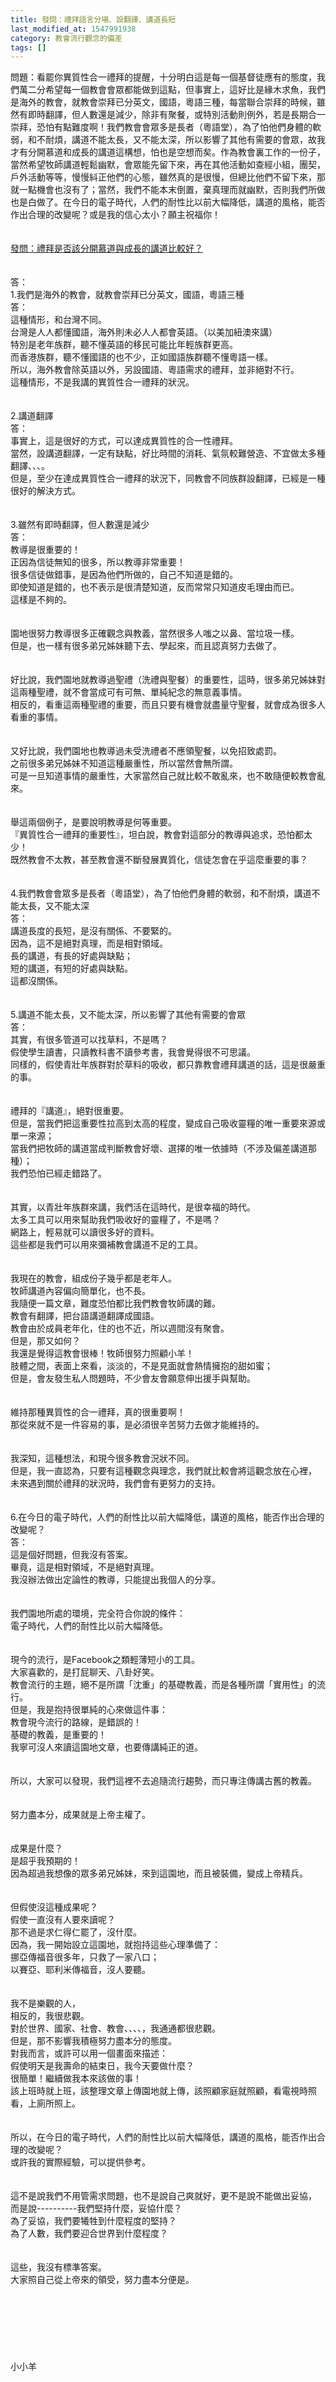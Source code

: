 ```yaml
---
title: 發問：禮拜語言分場、設翻譯、講道長短
last_modified_at: 1547991938
category: 教會流行觀念的偏差
tags: []
---
```


<p>問題：看罷你異質性合一禮拜的提醒，十分明白這是每一個基督徒應有的態度，我們萬二分希望每一個教會會眾都能做到這點，但事實上，這好比是緣木求魚，我們是海外的教會，就教會崇拜已分英文，國語，粵語三種，每當聯合崇拜的時候，雖然有即時翻譯，但人數還是減少，除非有聚餐，或特別活動則例外，若是長期合一崇拜，恐怕有點難度啊！我們教會會眾多是長者（粵語堂），為了怕他們身體的軟弱，和不耐煩，講道不能太長，又不能太深，所以影響了其他有需要的會眾，故我才有分開慕道和成長的講道這構想，怕也是空想而矣。作為教會裏工作的一份子，當然希望牧師講道輕鬆幽默，會眾能先留下來，再在其他活動如查經小組，團契，戶外活動等等，慢慢紏正他們的心態，雖然真的是很慢，但總比他們不留下來，那就一點機會也沒有了；當然，我們不能本末倒置，棄真理而就幽默，否則我們所做也是白做了。在今日的電子時代，人們的耐性比以前大幅降低，講道的風格，能否作出合理的改變呢？或是我的信心太小？願主祝福你！<!--more--><br/><br/><br/><a href="/posts/269199012">發問：禮拜是否該分開慕道與成長的講道比較好？ </a><br/><br/><br/>答：<br/>1.我們是海外的教會，就教會崇拜已分英文，國語，粵語三種<br/>答：<br/>這種情形，和台灣不同。<br/>台灣是人人都懂國語，海外則未必人人都會英語。（以美加紐澳來講）<br/>特別是老年族群，聽不懂英語的移民可能比年輕族群更高。<br/>而香港族群，聽不懂國語的也不少，正如國語族群聽不懂粵語一樣。<br/>所以，海外教會除英語以外，另設國語、粵語需求的禮拜，並非絕對不行。<br/>這種情形，不是我講的異質性合一禮拜的狀況。<br/><br/><br/>2.講道翻譯<br/>答：<br/>事實上，這是很好的方式，可以達成異質性的合一性禮拜。<br/>當然，設講道翻譯，一定有缺點，好比時間的消耗、氣氛較難營造、不宜做太多種翻譯、、、。<br/>但是，至少在達成異質性合一禮拜的狀況下，同教會不同族群設翻譯，已經是一種很好的解決方式。<br/><br/><br/>3.雖然有即時翻譯，但人數還是減少<br/>答：<br/>教導是很重要的！<br/>正因為信徒無知的很多，所以教導非常重要！<br/>很多信徒做錯事，是因為他們所做的，自己不知道是錯的。<br/>即使知道是錯的，也不表示是很清楚知道，反而常常只知道皮毛理由而已。<br/>這樣是不夠的。<br/><br/><br/>園地很努力教導很多正確觀念與教義，當然很多人嗤之以鼻、當垃圾一樣。<br/>但是，也一樣有很多弟兄姊妹聽下去、學起來，而且認真努力去做了。<br/><br/><br/>好比說，我們園地就教導過聖禮（洗禮與聖餐）的重要性，這時，很多弟兄姊妹對這兩種聖禮，就不會當成可有可無、單純紀念的無意義事情。<br/>相反的，看重這兩種聖禮的重要，而且只要有機會就盡量守聖餐，就會成為很多人看重的事情。<br/><br/><br/>又好比說，我們園地也教導過未受洗禮者不應領聖餐，以免招致處罰。<br/>之前很多弟兄姊妹不知道這種嚴重性，所以當然會無所謂。<br/>可是一旦知道事情的嚴重性，大家當然自己就比較不敢亂來，也不敢隨便較教會亂來。<br/><br/><br/>舉這兩個例子，是要說明教導是何等重要。<br/>『異質性合一禮拜的重要性』，坦白說，教會對這部分的教導與追求，恐怕都太少！<br/>既然教會不太教，甚至教會還不斷發展異質化，信徒怎會在乎這麼重要的事？<br/><br/><br/>4.我們教會會眾多是長者（粵語堂），為了怕他們身體的軟弱，和不耐煩，講道不能太長，又不能太深<br/>答：<br/>講道長度的長短，是沒有關係、不要緊的。<br/>因為，這不是絕對真理，而是相對領域。<br/>長的講道，有長的好處與缺點；<br/>短的講道，有短的好處與缺點。<br/>這都沒關係。<br/><br/><br/>5.講道不能太長，又不能太深，所以影響了其他有需要的會眾<br/>答：<br/>其實，有很多管道可以找草料，不是嗎？<br/>假使學生讀書，只讀教科書不讀參考書，我會覺得很不可思議。<br/>同樣的，假使青壯年族群對於草料的吸收，都只靠教會禮拜講道的話，這是很嚴重的事。<br/><br/><br/>禮拜的『講道』，絕對很重要。<br/>但是，當我們把這重要性拉高到太高的程度，變成自己吸收靈糧的唯一重要來源或單一來源；<br/>當我們把牧師的講道當成判斷教會好壞、選擇的唯一依據時（不涉及偏差講道那種）；<br/>我們恐怕已經走錯路了。<br/><br/><br/>其實，以青壯年族群來講，我們活在這時代，是很幸福的時代。<br/>太多工具可以用來幫助我們吸收好的靈糧了，不是嗎？<br/>網路上，輕易就可以讀很多好的資料。<br/>這些都是我們可以用來彌補教會講道不足的工具。<br/><br/><br/>我現在的教會，組成份子幾乎都是老年人。<br/>牧師講道內容偏向簡單化，也不長。<br/>我隨便一篇文章，難度恐怕都比我們教會牧師講的難。<br/>教會有翻譯，把台語講道翻譯成國語。<br/>教會由於成員老年化，住的也不近，所以週間沒有聚會。<br/>但是，那又如何？<br/>我還是覺得這教會很棒！牧師很努力照顧小羊！<br/>肢體之間，表面上來看，淡淡的，不是見面就會熱情擁抱的甜如蜜；<br/>但是，會友發生私人問題時，不少會友會願意伸出援手與幫助。<br/><br/><br/>維持那種異質性的合一禮拜，真的很重要啊！<br/>那從來就不是一件容易的事，是必須很辛苦努力去做才能維持的。<br/><br/><br/>我深知，這種想法，和現今很多教會況狀不同。<br/>但是，我一直認為，只要有這種觀念與理念，我們就比較會將這觀念放在心裡，<br/>未來遇到關於禮拜的狀況時，我們會有更努力的支持。<br/><br/><br/>6.在今日的電子時代，人們的耐性比以前大幅降低，講道的風格，能否作出合理的改變呢？<br/>答：<br/>這是個好問題，但我沒有答案。<br/>畢竟，這是相對領域，不是絕對真理。<br/>我沒辦法做出定論性的教導，只能提出我個人的分享。<br/><br/><br/>我們園地所處的環境，完全符合你說的條件：<br/>電子時代，人們的耐性比以前大幅降低。<br/><br/><br/>現今的流行，是Facebook之類輕薄短小的工具。<br/>大家喜歡的，是打屁聊天、八卦好笑。<br/>教會流行的主題，絕不是所謂「沈重」的基礎教義，而是各種所謂「實用性」的流行。<br/>但是，我是抱持很單純的心來做這件事：<br/>教會現今流行的路線，是錯誤的！<br/>基礎的教義，是重要的！<br/>我寧可沒人來讀這園地文章，也要傳講純正的道。<br/><br/><br/>所以，大家可以發現，我們這裡不去追隨流行趨勢，而只專注傳講古舊的教義。<br/><br/><br/>努力盡本分，成果就是上帝主權了。<br/><br/><br/>成果是什麼？<br/>是超乎我預期的！<br/>因為超過我想像的眾多弟兄姊妹，來到這園地，而且被裝備，變成上帝精兵。<br/><br/><br/>但假使沒這種成果呢？<br/>假使一直沒有人要來讀呢？<br/>那不過是求仁得仁罷了，沒什麼。<br/>因為，我一開始設立這園地，就抱持這些心理準備了：<br/>挪亞傳福音很多年，只救了一家八口；<br/>以賽亞、耶利米傳福音，沒人要聽。<br/><br/><br/>我不是樂觀的人，<br/>相反的，我很悲觀。<br/>對於世界、國家、社會、教會、、、、，我通通都很悲觀。<br/>但是，那不影響我積極努力盡本分的態度。<br/>對我而言，或許可以用一個畫面來描述：<br/>假使明天是我壽命的結束日，我今天要做什麼？<br/>很簡單！繼續做我本來該做的事！<br/>該上班時就上班，該整理文章上傳園地就上傳，該照顧家庭就照顧，看電視時照看，上廁所照上。<br/><br/><br/>所以，在今日的電子時代，人們的耐性比以前大幅降低，講道的風格，能否作出合理的改變呢？<br/>或許我的實際經驗，可以提供參考。<br/><br/><br/>這不是說我們不用管需求問題，也不是說自己爽就好，更不是說不能做出妥協，<br/>而是說----------我們堅持什麼，妥協什麼？<br/>為了妥協，我們要犧牲到什麼程度的堅持？<br/>為了人數，我們要迎合世界到什麼程度？<br/><br/><br/>這些，我沒有標準答案。<br/>大家照自己從上帝來的領受，努力盡本分便是。<br/><br/><br/><br/><br/><br/><br/><br/>小小羊<br/><br/><br/><br/><br/>
</p>
